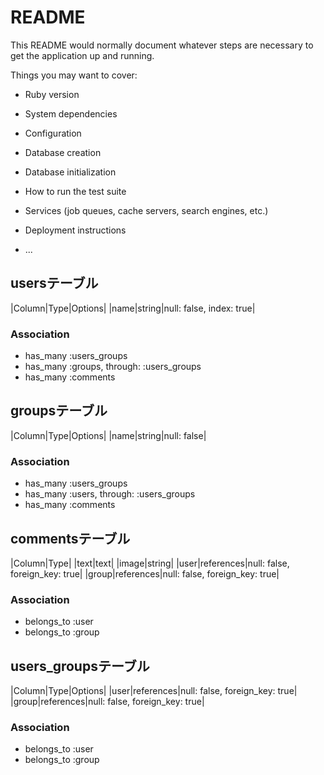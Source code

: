 # README

This README would normally document whatever steps are necessary to get the
application up and running.

Things you may want to cover:

* Ruby version

* System dependencies

* Configuration

* Database creation

* Database initialization

* How to run the test suite

* Services (job queues, cache servers, search engines, etc.)

* Deployment instructions

* ...

## usersテーブル
|Column|Type|Options|
|name|string|null: false, index: true|

### Association
- has_many :users_groups
- has_many :groups, through:  :users_groups
- has_many :comments



## groupsテーブル
|Column|Type|Options|
|name|string|null: false|

### Association
- has_many :users_groups
- has_many :users, through:  :users_groups
- has_many :comments



## commentsテーブル
|Column|Type|
|text|text|
|image|string|
|user|references|null: false, foreign_key: true|
|group|references|null: false, foreign_key: true|


### Association
- belongs_to :user
- belongs_to :group



## users_groupsテーブル
|Column|Type|Options|
|user|references|null: false, foreign_key: true|
|group|references|null: false, foreign_key: true|

### Association
- belongs_to :user
- belongs_to :group